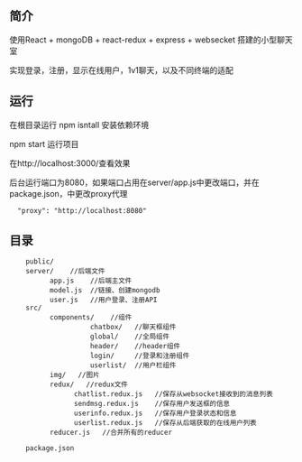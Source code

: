 ## 简介

使用React + mongoDB + react-redux + express + websecket 搭建的小型聊天室

实现登录，注册，显示在线用户，1v1聊天，以及不同终端的适配

## 运行

在根目录运行 npm isntall 安装依赖环境

npm start 运行项目

在http://localhost:3000/查看效果

后台运行端口为8080，如果端口占用在server/app.js中更改端口，并在package.json，中更改proxy代理

```
  "proxy": "http://localhost:8080"
```

## 目录

```
    public/
    server/    //后端文件
          app.js    //后端主文件
          model.js  //链接、创建mongodb
          user.js   //用户登录、注册API   
    src/
          components/    //组件
                    chatbox/   //聊天框组件
                    global/    //全局组件
                    header/    //header组件
                    login/     //登录和注册组件
                    userlist/  //用户栏组件              
          img/   //图片      
          redux/   //redux文件
                chatlist.redux.js   //保存从websocket接收到的消息列表
                sendmsg.redux.js    //保存用户发送框的信息
                userinfo.redux.js   //保存用户登录状态和信息
                userlist.redux.js   //保存从后端获取的在线用户列表
          reducer.js   //合并所有的reducer
          
    package.json
```
